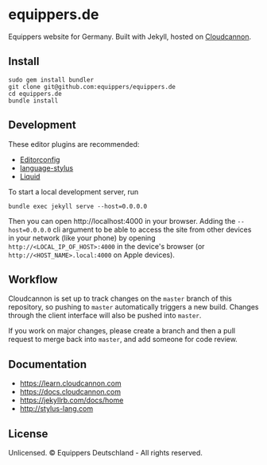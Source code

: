 # equippers.de

Equippers website for Germany. Built with Jekyll, hosted on [Cloudcannon](https://cloudcannon.com).

## Install

```
sudo gem install bundler
git clone git@github.com:equippers/equippers.de
cd equippers.de
bundle install
```

## Development

These editor plugins are recommended:

* [Editorconfig](https://editorconfig.org/#download)
* [language-stylus](https://marketplace.visualstudio.com/items?itemName=sysoev.language-stylus)
* [Liquid](https://marketplace.visualstudio.com/items?itemName=sissel.shopify-liquid)

To start a local development server, run

```
bundle exec jekyll serve --host=0.0.0.0
```

Then you can open http://localhost:4000 in your browser. Adding the `--host=0.0.0.0` cli argument to be able to access the site from other devices in your network (like your phone) by opening `http://<LOCAL_IP_OF_HOST>:4000` in the device's browser (or `http://<HOST_NAME>.local:4000` on Apple devices).

## Workflow

Cloudcannon is set up to track changes on the `master` branch of this repository, so pushing to `master` automatically triggers a new build. Changes through the client interface will also be pushed into `master`.

If you work on major changes, please create a branch and then a pull request to merge back into `master`, and add someone for code review.

## Documentation

* https://learn.cloudcannon.com
* https://docs.cloudcannon.com
* https://jekyllrb.com/docs/home
* http://stylus-lang.com

## License

Unlicensed. © Equippers Deutschland - All rights reserved.
